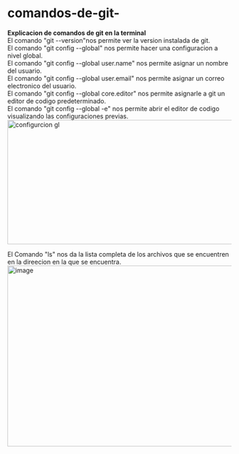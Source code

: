 # comandos-de-git-
<b>Explicacion de comandos de git en la terminal</b><br>
El comando "git --version"nos permite ver la version instalada de git.<br>
El comando "git config --global" nos permite hacer una configuracion a nivel global.<br>
El comando "git config --global user.name" nos permite asignar un nombre del usuario.<br>
El comando "git config --global user.email" nos permite asignar un correo electronico del usuario.<br>
El comando "git config --global core.editor" nos permite asignarle a git un editor de codigo predeterminado.<br>
El comando "git config --global -e" nos permite abrir el editor de codigo visualizando las configuraciones previas.<br>
<img width="536" height="279" alt="configurcion gl" src="https://github.com/user-attachments/assets/24e9e991-7093-41e5-babe-043ebd099956" />


El Comando "ls" nos da la lista completa de los archivos que se encuentren en la direecion en la que se encuentra.
<img width="679" height="406" alt="image" src="https://github.com/user-attachments/assets/7b5c24ff-d099-4b20-b17c-9f70887e1b3e" />
